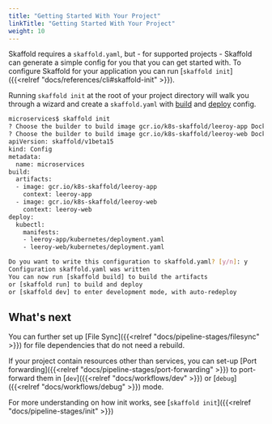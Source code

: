 ```yaml
---
title: "Getting Started With Your Project"
linkTitle: "Getting Started With Your Project"
weight: 10
---
```


Skaffold requires a `skaffold.yaml`, but - for supported projects - Skaffold can generate a simple config for you that you can get started with. To configure Skaffold for your application you can run [`skaffold init`]({{<relref "docs/references/cli#skaffold-init" >}}).

Running `skaffold init` at the root of your project directory will walk you through a wizard
and create a `skaffold.yaml` with [build](#build-config-initialization) and [deploy](#deploy-config-initialization) config.

```bash
microservices$ skaffold init
? Choose the builder to build image gcr.io/k8s-skaffold/leeroy-app Docker (leeroy-app/Dockerfile)
? Choose the builder to build image gcr.io/k8s-skaffold/leeroy-web Docker (leeroy-web/Dockerfile)
apiVersion: skaffold/v1beta15
kind: Config
metadata:
  name: microservices
build:
  artifacts:
  - image: gcr.io/k8s-skaffold/leeroy-app
    context: leeroy-app
  - image: gcr.io/k8s-skaffold/leeroy-web
    context: leeroy-web
deploy:
  kubectl:
    manifests:
    - leeroy-app/kubernetes/deployment.yaml
    - leeroy-web/kubernetes/deployment.yaml

Do you want to write this configuration to skaffold.yaml? [y/n]: y
Configuration skaffold.yaml was written
You can now run [skaffold build] to build the artifacts
or [skaffold run] to build and deploy
or [skaffold dev] to enter development mode, with auto-redeploy
```


## What's next

You can further set up [File Sync]({{<relref "docs/pipeline-stages/filesync" >}}) for file dependencies
that do not need a rebuild.

If your project contain resources other than services, you can set-up [Port forwarding]({{<relref "docs/pipeline-stages/port-forwarding" >}})
to port-forward them in [`dev`]({{<relref "docs/workflows/dev" >}}) or [`debug`]({{<relref "docs/workflows/debug" >}}) mode.

For more understanding on how init works, see [`skaffold init`]({{<relref "docs/pipeline-stages/init" >}})


